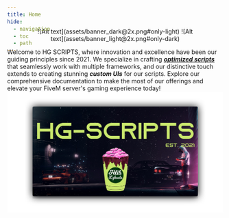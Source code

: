 ```yaml
---
title: Home
hide:
  - navigation
  - toc
  - path
---
```


#

<div style="margin-top: -100px;"></div>

<p align="center" style="max-width: 75%; margin: 0 auto; display: block;" markdown>
![Alt text](assets/banner_dark@2x.png#only-light)
![Alt text](assets/banner_light@2x.png#only-dark)

Welcome to HG SCRIPTS, where innovation and excellence have been our guiding principles since 2021. We specialize in crafting <b><em><a target="_blank" href="https://hlib-lghoula.tebex.io">optimized scripts</a></em></b> that seamlessly work with multiple frameworks, and our distinctive touch extends to creating stunning <b><em>custom UIs</em></b> for our scripts. Explore our comprehensive documentation to make the most of our offerings and elevate your FiveM server's gaming experience today!
![Alt text](assets/homepage_demo.png)